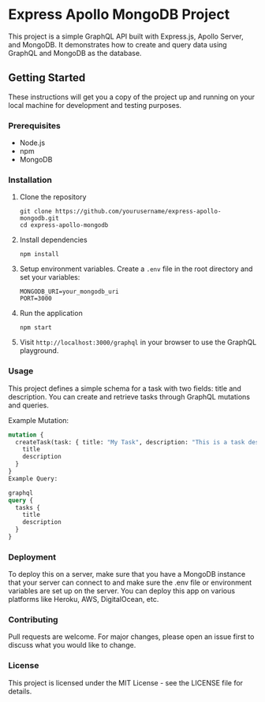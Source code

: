 # Express Apollo MongoDB Project

This project is a simple GraphQL API built with Express.js, Apollo Server, and MongoDB. It demonstrates how to create and query data using GraphQL and MongoDB as the database.

## Getting Started

These instructions will get you a copy of the project up and running on your local machine for development and testing purposes.

### Prerequisites

- Node.js
- npm
- MongoDB

### Installation

1. Clone the repository
    ```
    git clone https://github.com/yourusername/express-apollo-mongodb.git
    cd express-apollo-mongodb
    ```

2. Install dependencies
    ```
    npm install
    ```

3. Setup environment variables. Create a `.env` file in the root directory and set your variables:
    ```
    MONGODB_URI=your_mongodb_uri
    PORT=3000
    ```

4. Run the application
    ```
    npm start
    ```

5. Visit `http://localhost:3000/graphql` in your browser to use the GraphQL playground.

### Usage

This project defines a simple schema for a task with two fields: title and description. You can create and retrieve tasks through GraphQL mutations and queries.

Example Mutation:
```graphql
mutation {
  createTask(task: { title: "My Task", description: "This is a task description" }) {
    title
    description
  }
}
Example Query:

graphql
query {
  tasks {
    title
    description
  }
}
```
### Deployment
To deploy this on a server, make sure that you have a MongoDB instance that your server can connect to and make sure the .env file or environment variables are set up on the server. You can deploy this app on various platforms like Heroku, AWS, DigitalOcean, etc.

### Contributing
Pull requests are welcome. For major changes, please open an issue first to discuss what you would like to change.

### License
This project is licensed under the MIT License - see the LICENSE file for details.
